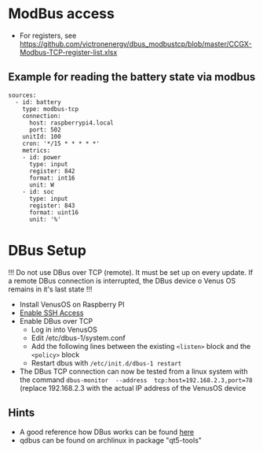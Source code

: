 # ModBus access

* For registers, see https://github.com/victronenergy/dbus_modbustcp/blob/master/CCGX-Modbus-TCP-register-list.xlsx

## Example for reading the battery state via modbus

```
sources:
  - id: battery
    type: modbus-tcp
    connection:
      host: raspberrypi4.local
      port: 502
    unitId: 100
    cron: '*/15 * * * * *'
    metrics:
    - id: power
      type: input
      register: 842
      format: int16
      unit: W
    - id: soc
      type: input
      register: 843
      format: uint16
      unit: '%'

```



# DBus Setup

!!! Do not use DBus over TCP (remote). It must be set up on every update. If a remote DBus connection is interrupted, the DBus device o Venus OS remains in it's last state !!!

- Install VenusOS on Raspberry PI
- [Enable SSH Access](https://www.victronenergy.com/live/ccgx:root_access)
- Enable DBus over TCP
    - Log in into VenusOS
    - Edit /etc/dbus-1/system.conf
    - Add the following lines between the existing `<listen>` block and the `<policy>` block
    - Restart dbus with `/etc/init.d/dbus-1 restart`
- The DBus TCP connection can now be tested from a linux system with the command `dbus-monitor  --address  tcp:host=192.168.2.3,port=78` (replace 192.168.2.3 with the actual IP address of the VenusOS device

## Hints

- A good reference how DBus works can be found [here](https://rm5248.com/d-bus-tutorial/)
- qdbus can be found on archlinux in package "qt5-tools"
